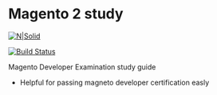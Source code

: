 # Magento 2 study

[![N|Solid](https://cldup.com/dTxpPi9lDf.thumb.png)](https://facebook.com/aaduzz)

[![Build Status](https://travis-ci.org/joemccann/dillinger.svg?branch=master)](https://travis-ci.org/joemccann/dillinger)

Magento Developer Examination study guide

  - Helpful for passing magneto developer certification easly 
